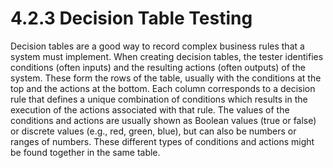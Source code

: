# 4.2.3 Decision Table Testing

Decision tables are a good way to record complex business rules that a system must implement. When creating decision tables, the tester identifies conditions \(often inputs\) and the resulting actions \(often outputs\) of the system. These form the rows of the table, usually with the conditions at the top and the actions at the bottom. Each column corresponds to a decision rule that defines a unique combination of conditions which results in the execution of the actions associated with that rule. The values of the conditions and actions are usually shown as Boolean values \(true or false\) or discrete values \(e.g., red, green, blue\), but can also be numbers or ranges of numbers. These different types of conditions and actions might be found together in the same table.





